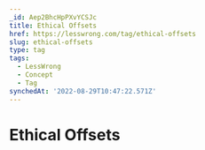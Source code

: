 ```yaml
---
_id: Aep2BhcHpPXvYCSJc
title: Ethical Offsets
href: https://lesswrong.com/tag/ethical-offsets
slug: ethical-offsets
type: tag
tags:
  - LessWrong
  - Concept
  - Tag
synchedAt: '2022-08-29T10:47:22.571Z'
---
```


# Ethical Offsets
